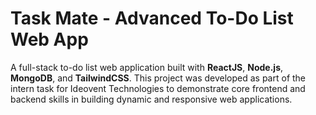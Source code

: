 
# Task Mate - Advanced To-Do List Web App

A full-stack to-do list web application built with **ReactJS**, **Node.js**, **MongoDB**, and **TailwindCSS**. 
This project was developed as part of the intern task for Ideovent Technologies to demonstrate core frontend 
and backend skills in building dynamic and responsive web applications.

